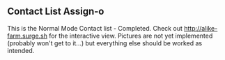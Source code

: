 ## Contact List Assign-o

This is the Normal Mode Contact list - Completed.  Check out http://alike-farm.surge.sh for the interactive view.  Pictures are not yet implemented (probably won't get to it...) but everything else should be worked as intended.